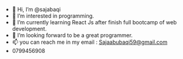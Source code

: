 - 👋 Hi, I’m @sajabaqi
- 👀 I’m interested in programming.
- 🌱 I’m currently learning React Js after finish full bootcamp of web development.
- 💞️ I’m looking forward to be a great programmer.
- 📫 you can reach me in my email : Sajaabubaqi59@gmail.com
- 0799456908

<!---
sajabaqi/sajabaqi is a ✨ special ✨ repository because its `README.md` (this file) appears on your GitHub profile.
You can click the Preview link to take a look at your changes.
--->
